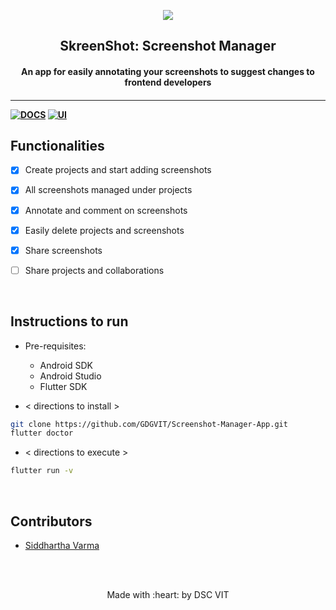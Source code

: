 <p align="center">
	<img src="https://user-images.githubusercontent.com/30529572/72455010-fb38d400-37e7-11ea-9c1e-8cdeb5f5906e.png" />
	<h2 align="center">SkreenShot: Screenshot Manager</h2>
	<h4 align="center">An app for easily annotating your screenshots to suggest changes to frontend developers<h4>
</p>

---
[![DOCS](https://img.shields.io/badge/Documentation-see%20docs-green?style=flat-square&logo=appveyor)](INSERT_LINK_FOR_DOCS_HERE) 
  [![UI ](https://img.shields.io/badge/User%20Interface-Link%20to%20UI-orange?style=flat-square&logo=appveyor)](INSERT_UI_LINK_HERE)


## Functionalities
- [x]  Create projects and start adding screenshots
- [x]  All screenshots managed under projects
- [x]  Annotate and comment on screenshots
- [x]  Easily delete projects and screenshots
- [x]  Share screenshots
- [ ]  Share projects and collaborations


<br>


## Instructions to run

* Pre-requisites:
	- Android SDK
	- Android Studio
	- Flutter SDK

* < directions to install > 
```bash
git clone https://github.com/GDGVIT/Screenshot-Manager-App.git
flutter doctor
```

* < directions to execute >

```bash
flutter run -v
```

<br>

## Contributors

* [Siddhartha Varma](https://github.com/BRO3886)



<br>
<br>

<p align="center">
	Made with :heart: by DSC VIT
</p>

